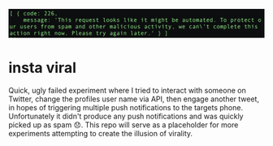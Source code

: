 <p align="center">
  <img src="https://raw.githubusercontent.com/mannynotfound/insta-viral/master/insta-viral.png" />
</p>

# insta viral

Quick, ugly failed experiment where I tried to interact with someone on Twitter, 
change the profiles user name via API, then engage another tweet, in hopes of 
triggering multiple push notifications to the targets phone. Unfortunately it didn't 
produce any push notifications and was quickly picked up as spam :disappointed:. This repo will serve
as a placeholder for more experiments attempting to create the illusion of virality.
